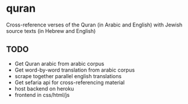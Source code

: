 # quran
Cross-reference verses of the  Quran (in Arabic and English) with Jewish source texts (in Hebrew and English)

## TODO 
- Get Quran arabic from arabic corpus
- Get word-by-word translation from arabic corpus
- scrape together parallel english translations 
- Get sefaria api for cross-referencing material
- host backend on heroku
- frontend in css/html/js